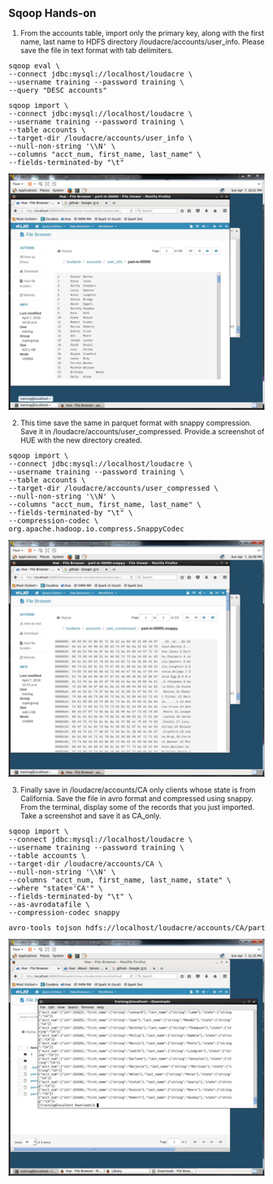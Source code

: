## Sqoop Hands-on

1. From the accounts table, import only the primary key, along with the first name, last name to
HDFS directory /loudacre/accounts/user_info. Please save the file in text format with tab
delimiters.

<pre>
sqoop eval \
--connect jdbc:mysql://localhost/loudacre \
--username training --password training \
--query "DESC accounts"
</pre>

<pre>
sqoop import \
--connect jdbc:mysql://localhost/loudacre \
--username training --password training \
--table accounts \
--target-dir /loudacre/accounts/user_info \
--null-non-string '\\N' \
--columns "acct_num, first_name, last_name" \
--fields-terminated-by "\t"
</pre>

![ex_screenshot](./capture_1.JPG)

2. This time save the same in parquet format with snappy compression. Save it in
/loudacre/accounts/user_compressed. Provide.a screenshot of HUE with the new directory
created.

<pre>
sqoop import \
--connect jdbc:mysql://localhost/loudacre \
--username training --password training \
--table accounts \
--target-dir /loudacre/accounts/user_compressed \
--null-non-string '\\N' \
--columns "acct_num, first_name, last_name" \
--fields-terminated-by "\t" \
--compression-codec \
org.apache.hadoop.io.compress.SnappyCodec
</pre>

![ex_screenshot](./capture_2.JPG)






3. Finally save in /loudacre/accounts/CA only clients whose state is from California. Save the file
in avro format and compressed using snappy. From the terminal, display some of the records
that you just imported. Take a screenshot and save it as CA_only.

<pre>
sqoop import \
--connect jdbc:mysql://localhost/loudacre \
--username training --password training \
--table accounts \
--target-dir /loudacre/accounts/CA \
--null-non-string '\\N' \
--columns "acct_num, first_name, last_name, state" \
--where "state='CA'" \
--fields-terminated-by "\t" \
--as-avrodatafile \
--compression-codec snappy
</pre>

<pre>
avro-tools tojson hdfs://localhost/loudacre/accounts/CA/part-m-00000.avro
</pre>

![ex_screenshot](./capture_3.JPG)
